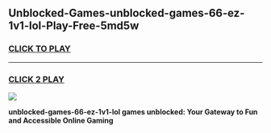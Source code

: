 
## Unblocked-Games-unblocked-games-66-ez-1v1-lol-Play-Free-5md5w
<h3>
<a href="https://premium76.site?title=unblocked-games-66-ez-1v1-lol&ref=23A">CLICK TO PLAY</a></h3>
<hr>

<h3>
<a href="https://premium76.site?title=unblocked-games-66-ez-1v1-lol&ref=23A">CLICK 2 PLAY</a>
  
</h3>

<a href="https://premium76.site?title=unblocked-games-66-ez-1v1-lol&ref=23A"><img src="https://clearcache.store/games.png"></a>


**unblocked-games-66-ez-1v1-lol games unblocked: Your Gateway to Fun and Accessible Online Gaming**
